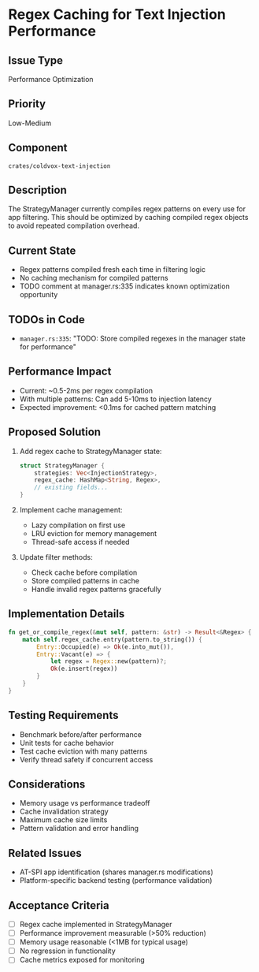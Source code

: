 # Regex Caching for Text Injection Performance

## Issue Type
Performance Optimization

## Priority
Low-Medium

## Component
`crates/coldvox-text-injection`

## Description
The StrategyManager currently compiles regex patterns on every use for app filtering. This should be optimized by caching compiled regex objects to avoid repeated compilation overhead.

## Current State
- Regex patterns compiled fresh each time in filtering logic
- No caching mechanism for compiled patterns
- TODO comment at manager.rs:335 indicates known optimization opportunity

## TODOs in Code
- `manager.rs:335`: "TODO: Store compiled regexes in the manager state for performance"

## Performance Impact
- Current: ~0.5-2ms per regex compilation
- With multiple patterns: Can add 5-10ms to injection latency
- Expected improvement: <0.1ms for cached pattern matching

## Proposed Solution
1. Add regex cache to StrategyManager state:
   ```rust
   struct StrategyManager {
       strategies: Vec<InjectionStrategy>,
       regex_cache: HashMap<String, Regex>,
       // existing fields...
   }
   ```

2. Implement cache management:
   - Lazy compilation on first use
   - LRU eviction for memory management
   - Thread-safe access if needed

3. Update filter methods:
   - Check cache before compilation
   - Store compiled patterns in cache
   - Handle invalid regex patterns gracefully

## Implementation Details
```rust
fn get_or_compile_regex(&mut self, pattern: &str) -> Result<&Regex> {
    match self.regex_cache.entry(pattern.to_string()) {
        Entry::Occupied(e) => Ok(e.into_mut()),
        Entry::Vacant(e) => {
            let regex = Regex::new(pattern)?;
            Ok(e.insert(regex))
        }
    }
}
```

## Testing Requirements
- Benchmark before/after performance
- Unit tests for cache behavior
- Test cache eviction with many patterns
- Verify thread safety if concurrent access

## Considerations
- Memory usage vs performance tradeoff
- Cache invalidation strategy
- Maximum cache size limits
- Pattern validation and error handling

## Related Issues
- AT-SPI app identification (shares manager.rs modifications)
- Platform-specific backend testing (performance validation)

## Acceptance Criteria
- [ ] Regex cache implemented in StrategyManager
- [ ] Performance improvement measurable (>50% reduction)
- [ ] Memory usage reasonable (<1MB for typical usage)
- [ ] No regression in functionality
- [ ] Cache metrics exposed for monitoring
